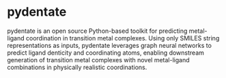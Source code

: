 # pydentate
pydentate is an open source Python-based toolkit for predicting metal-ligand coordination in transition metal complexes. Using only SMILES string representations as inputs, pydentate leverages graph neural networks to predict ligand denticity and coordinating atoms, enabling downstream generation of transition metal complexes with novel metal-ligand combinations in physically realistic coordinations.
